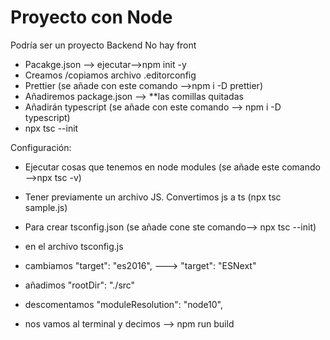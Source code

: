 # Proyecto con Node

Podría ser un proyecto Backend
No hay front

- Pacakge.json --> ejecutar-->npm init -y
- Creamos /copiamos archivo .editorconfig
- Prettier (se añade con este comando -->npm i -D prettier)
- Añadiremos package.json --> **las comillas quitadas
- Añadirán typescript (se añade con este comando --> npm i -D typescript)
- npx tsc --init

Configuración:

- Ejecutar cosas que tenemos en node modules (se añade este comando -->npx tsc -v)
- Tener previamente un archivo JS. Convertimos js a ts (npx tsc sample.js)
- Para crear  tsconfig.json (se añade cone ste comando--> npx tsc --init)
- en el archivo tsconfig.js
- cambiamos "target": "es2016",  ---> "target": "ESNext"
- añadimos "rootDir": "./src"
- descomentamos "moduleResolution": "node10",  

- nos vamos al terminal y decimos --> npm run build